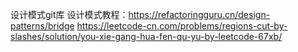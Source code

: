 设计模式git库
设计模式教程：https://refactoringguru.cn/design-patterns/bridge
https://leetcode-cn.com/problems/regions-cut-by-slashes/solution/you-xie-gang-hua-fen-qu-yu-by-leetcode-67xb/
